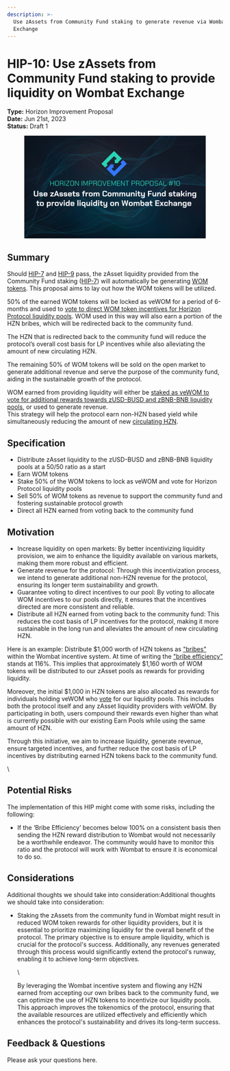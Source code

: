 ```yaml
---
description: >-
  Use zAssets from Community Fund staking to generate revenue via Wombat
  Exchange
---
```


# HIP-10: Use zAssets from Community Fund staking to provide liquidity on Wombat Exchange

**Type:** Horizon Improvement Proposal \
**Date:** Jun 21st, 2023\
**Status:** Draft 1&#x20;

<figure><img src="../../../.gitbook/assets/4.png" alt=""><figcaption></figcaption></figure>

## Summary

Should [HIP-7](hip-7-utilize-the-community-fund-for-additional-liquidity.md) and [HIP-9](hip-9-redirect-hzn-from-earn-pools-to-wombat-exchange-as-bribes.md) pass, the zAsset liquidity provided from the Community Fund staking ([HIP-7](hip-7-utilize-the-community-fund-for-additional-liquidity.md)) will automatically be generating [WOM tokens](https://docs.wombat.exchange/docs/tokenomics/about-wom#what-is-wom). This proposal aims to lay out how the WOM tokens will be utilized.

50% of the earned WOM tokens will be locked as veWOM for a period of 6-months and used to [vote to direct WOM token incentives for Horizon Protocol liquidity pools](https://docs.wombat.exchange/docs/getting-started/gauge-voting). WOM used in this way will also earn a portion of the HZN bribes, which will be redirected back to the community fund.

The HZN that is redirected back to the community fund will reduce the protocol’s overall cost basis for LP incentives while also alleviating the amount of new circulating HZN.&#x20;

The remaining 50% of WOM tokens will be sold on the open market to generate additional revenue and serve the purpose of the community fund, aiding in the sustainable growth of the protocol.

WOM earned from providing liquidity will either be [staked as veWOM to vote for additional rewards towards zUSD-BUSD and zBNB-BNB liquidity pools](https://medium.com/wombat-exchange/wombats-voting-gauge-47c9ee4c8341), or used to generate revenue.\
This strategy will help the protocol earn non-HZN based yield while simultaneously reducing the amount of new [circulating HZN](https://dashboard.horizonprotocol.com/#staking).

## Specification

* Distribute zAsset liquidity to the zUSD-BUSD and zBNB-BNB liquidity pools at a 50/50 ratio as a start
* Earn WOM tokens
* Stake 50% of the WOM tokens to lock as veWOM and vote for Horizon Protocol liquidity pools
* Sell 50% of WOM tokens as revenue to support the community fund and fostering sustainable protocol growth
* Direct all HZN earned from voting back to the community fund

## Motivation

* Increase liquidity on open markets: By better incentivizing liquidity provision, we aim to enhance the liquidity available on various markets, making them more robust and efficient.
* Generate revenue for the protocol: Through this incentivization process, we intend to generate additional non-HZN revenue for the protocol, ensuring its longer term sustainability and growth.
* Guarantee voting to direct incentives to our pool: By voting to allocate WOM incentives to our pools directly, it ensures that the incentives directed are more consistent and reliable.
* Distribute all HZN earned from voting back to the community fund: This reduces the cost basis of LP incentives for the protocol, making it more sustainable in the long run and alleviates the amount of new circulating HZN.

Here is an example: Distribute $1,000 worth of HZN tokens as ["bribes"](https://medium.com/wombat-exchange/so-what-on-earth-are-bribes-bfb3b6521ae) within the Wombat incentive system. At time of writing the ["bribe efficiency"](https://docs.wombat.exchange/docs/getting-started/gauge-voting#bribe-efficiency) stands at 116%. This implies that approximately $1,160 worth of WOM tokens will be distributed to our zAsset pools as rewards for providing liquidity.

Moreover, the initial $1,000 in HZN tokens are also allocated as rewards for individuals holding veWOM who [vote](https://app.wombat.exchange/gauge-voting) for our liquidity pools. This includes both the protocol itself and any zAsset liquidity providers with veWOM. By participating in both, users compound their rewards even higher than what is currently possible with our existing Earn Pools while using the same amount of HZN.

Through this initiative, we aim to increase liquidity, generate revenue, ensure targeted incentives, and further reduce the cost basis of LP incentives by distributing earned HZN tokens back to the community fund.&#x20;

\


## Potential Risks

The implementation of this HIP might come with some risks, including the following:

* If the ‘Bribe Efficiency’ becomes below 100% on a consistent basis then sending the HZN reward distribution to Wombat would not necessarily be a worthwhile endeavor. The community would have to monitor this ratio and the protocol will work with Wombat to ensure it is economical to do so.

## Considerations

Additional thoughts we should take into consideration:Additional thoughts we should take into consideration:

*   Staking the zAssets from the community fund in Wombat might result in reduced WOM token rewards for other liquidity providers, but it is essential to prioritize maximizing liquidity for the overall benefit of the protocol. The primary objective is to ensure ample liquidity, which is crucial for the protocol's success. Additionally, any revenues generated through this process would significantly extend the protocol's runway, enabling it to achieve long-term objectives.

    \


    By leveraging the Wombat incentive system and flowing any HZN earned from accepting our own bribes back to the community fund, we can optimize the use of HZN tokens to incentivize our liquidity pools. This approach improves the tokenomics of the protocol, ensuring that the available resources are utilized effectively and efficiently which enhances the protocol's sustainability and drives its long-term success.



## Feedback & Questions

Please ask your questions here.
